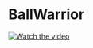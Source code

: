 # BallWarrior
[![Watch the video](https://github.com/Kun-Z/Image/raw/master/BallWarrior1.png)](https://github.com/Kun-Z/Image/raw/master/BallWarrior.mp4)
